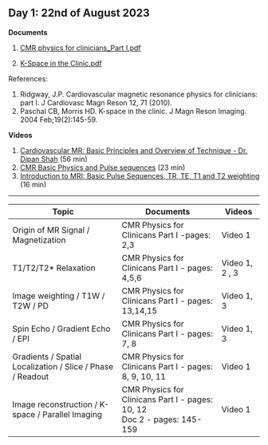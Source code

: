 **Day 1: 22nd of August 2023**
-------------------
**Documents**

1. [CMR physics for clinicians_Part I.pdf](../Week%201/Documents/CMR%20physics%20for%20clinicians_Part%20I.pdf) 

2. [K-Space in the Clinic.pdf](../Week%201/Documents/K-Space%20in%20the%20Clinic.pdf)

References:
1. Ridgway, J.P. Cardiovascular magnetic resonance physics for clinicians: part I. J Cardiovasc Magn Reson 12, 71 (2010).
2. Paschal CB, Morris HD. K-space in the clinic. J Magn Reson Imaging. 2004 Feb;19(2):145-59.

**Videos** 

1. [Cardiovascular MR: Basic Principles and Overview of Technique - Dr. Dipan Shah](https://www.youtube.com/watch?v=xQbWlyiRuWM&ab_channel=HoustonMethodistDeBakeyCVEducation) (56 min)
2. [CMR Basic Physics and Pulse sequences](https://www.youtube.com/watch?v=L-O2ktipseM&list=PLuaYT8-rtl8tUssoJMnRISB7Zeix0f6_q&index=4) (23 min)
3. [Introduction to MRI: Basic Pulse Sequences, TR, TE, T1 and T2 weighting](https://www.youtube.com/watch?v=kF1hM1Y5Cho&t=329s) (16 min)

----------------------------

|     Topic     |   Documents    |    Videos    |
| ------------- | ------------- | ------------- | 
| Origin of MR Signal / Magnetization  | CMR Physics for Clinicans Part I -pages: 2,3 | Video 1  |
|  T1/T2/T2* Relaxation  | CMR Physics for Clinicans Part I - pages: 4,5,6  |  Video 1, 2 , 3 |
|  Image weighting / T1W / T2W / PD  |  CMR Physics for Clinicans Part I - pages: 13,14,15 | Video 1, 3|
|  Spin Echo / Gradient Echo / EPI |  CMR Physics for Clinicans Part I - pages: 7, 8 | Video 1, 3  |
| Gradients / Spatial Localization / Slice / Phase / Readout  |   CMR Physics for Clinicans Part I - pages: 8, 9, 10, 11 | Video 1 |
|  Image reconstruction / K-space / Parallel Imaging  | CMR Physics for Clinicans Part I - pages: 10, 12 <br> Doc 2 - pages: 145-159 |   Video 1   |

<!--- Origin of MR Signal / Magnetization:  H3 -pages: 2,3 | M4

T1/T2/T2* Relaxation  | H3 - pages: 4,5,6 | M4 | M6 | M8

Image weighting / T1W / T2W / PD, H3 - pages: 13,14,15 | M4 | M8

Spin Echo / Gradient Echo / EPI , H3 - pages: 7, 8 | M4 | M8

Gradients / Spatial Localization / Slice / Phase / Readout, H3 - pages: 8, 9, 10, 11 | M4

Image reconstruction / K-space / Parallel Imaging, H3 - pages: 10, 12 | H4 - pages: 145-159 | M4  --->
